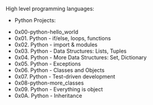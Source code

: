 High level programming languages:

* Python Projects:
- 0x00-python-hello_world
- 0x01. Python - if/else, loops, functions
- 0x02. Python - import & modules
- 0x03. Python - Data Structures: Lists, Tuples
- 0x04. Python - More Data Structures: Set, Dictionary
- 0x05. Python - Exceptions
- 0x06. Python - Classes and Objects
- 0x07. Python - Test-driven development
- 0x08-python-more_classes
- 0x09. Python - Everything is object
- 0x0A. Python - Inheritance
